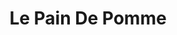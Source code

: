 ---
title: "Le Pain De Pomme"
url: /saint-germain-les-belles/le-pain-de-pomme/
shop: boulangerie
---